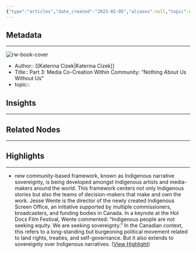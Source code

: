```yaml
---
{"type":"articles","date_created":"2023-02-05","aliases":null,"topic":null,"url":"https://wip.mitpress.mit.edu/pub/collective-wisdom-part-3/release/1","layout":null,"banner":null,"dg-publish":true,"tags":null,"permalink":"/300-biblio/200-articles/part-3-media-co-creation-within-community-nothing-about-us-without-us/","dgPassFrontmatter":true,"created":"2023-10-20T12:44:19.000-05:00","updated":"2023-10-20T12:44:19.000-05:00"}
---
```


## Metadata
---
![rw-book-cover](https://assets.pubpub.org/sa68hfsw/31557287517104.jpg)
- Author:: [[Katerina Cizek\|Katerina Cizek]]
- Title:: Part 3: Media Co-Creation Within Community: “Nothing About Us Without Us”
- topic::  



## Insights
---
## Related Nodes
---

## Highlights 
---
- new community-based framework, known as Indigenous narrative sovereignty, is being developed amongst Indigenous artists and media-makers around the world. This framework centers not only Indigenous stories but also the teams of decision-makers that make and own the work. Jesse Wente is the director of the newly created Indigenous Screen Office, an initiative supported by multiple commissioners, broadcasters, and funding bodies in Canada. In a keynote at the Hot Docs Film Festival, Wente commented: “Indigenous people are not seeking equity. We are seeking sovereignty.” In the Canadian context, this refers to a long-standing but burgeoning political movement related to land rights, treaties, and self-governance. But it also extends to sovereignty over Indigenous narratives. ([View Highlight](https://read.readwise.io/read/01grhc7cjf4bbc01bex1tcvmnw))
